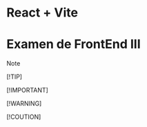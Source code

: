 # React + Vite
# Examen de FrontEnd III
> [!NOTE]
> 
> [!TIP]
> 
> [!IMPORTANT]
> 
> [!WARNING]
> 
> [!COUTION]




